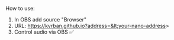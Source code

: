 How to use:

1. In OBS add source "Browser"
2. URL: https://kvrban.github.io?address=&lt;your-nano-address&gt;
3. Control audio via OBS ✅
